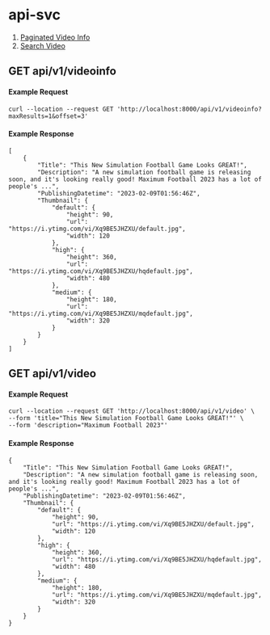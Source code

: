 # api-svc

1. [Paginated Video Info](https://github.com/RRK1000/query-yt/tree/docs/src/api-svc#get-apiv1videoinfo)
2. [Search Video](https://github.com/RRK1000/query-yt/tree/docs/src/api-svc#get-apiv1videoinfo)

## GET api/v1/videoinfo
#### Example Request
```
curl --location --request GET 'http://localhost:8000/api/v1/videoinfo?maxResults=1&offset=3'
```

#### Example Response
```
[
    {
        "Title": "This New Simulation Football Game Looks GREAT!",
        "Description": "A new simulation football game is releasing soon, and it's looking really good! Maximum Football 2023 has a lot of people's ...",
        "PublishingDatetime": "2023-02-09T01:56:46Z",
        "Thumbnail": {
            "default": {
                "height": 90,
                "url": "https://i.ytimg.com/vi/Xq9BE5JHZXU/default.jpg",
                "width": 120
            },
            "high": {
                "height": 360,
                "url": "https://i.ytimg.com/vi/Xq9BE5JHZXU/hqdefault.jpg",
                "width": 480
            },
            "medium": {
                "height": 180,
                "url": "https://i.ytimg.com/vi/Xq9BE5JHZXU/mqdefault.jpg",
                "width": 320
            }
        }
    }
]
```

## GET api/v1/video
#### Example Request
```
curl --location --request GET 'http://localhost:8000/api/v1/video' \
--form 'title="This New Simulation Football Game Looks GREAT!"' \
--form 'description="Maximum Football 2023"'
```

#### Example Response
```
{
    "Title": "This New Simulation Football Game Looks GREAT!",
    "Description": "A new simulation football game is releasing soon, and it's looking really good! Maximum Football 2023 has a lot of people's ...",
    "PublishingDatetime": "2023-02-09T01:56:46Z",
    "Thumbnail": {
        "default": {
            "height": 90,
            "url": "https://i.ytimg.com/vi/Xq9BE5JHZXU/default.jpg",
            "width": 120
        },
        "high": {
            "height": 360,
            "url": "https://i.ytimg.com/vi/Xq9BE5JHZXU/hqdefault.jpg",
            "width": 480
        },
        "medium": {
            "height": 180,
            "url": "https://i.ytimg.com/vi/Xq9BE5JHZXU/mqdefault.jpg",
            "width": 320
        }
    }
}
```
